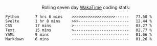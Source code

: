 <!--<p align="center">
  <img width="auto" src ="https://github-readme-stats.vercel.app/api/top-langs/?username=syrkis&layout=compact&hide_border=true&theme=darcula&bg_color=00000000&langs_count=6&hide=jupyter%20notebook,JavaScript,HTML" width = 400>
      <img src ="https://github-readme-streak-stats.herokuapp.com?user=syrkis&theme=darcula&hide_border=true&background=FFFFFF00" width = 400>

</p>-->
<p align="center">Rolling seven day <a href='https://wakatime.com/'> WakaTime</a> coding stats:</p>
<!--START_SECTION:waka-->

```text
Python       7 hrs 6 mins    >>>>>>>>>>>>>>>>>>>------   77.50 %
Svelte       1 hr 8 mins     >>>----------------------   12.44 %
CSS          17 mins         >------------------------   03.27 %
Text         15 mins         >------------------------   02.77 %
YAML         9 mins          -------------------------   01.66 %
Markdown     6 mins          -------------------------   01.26 %
```

<!--END_SECTION:waka-->

